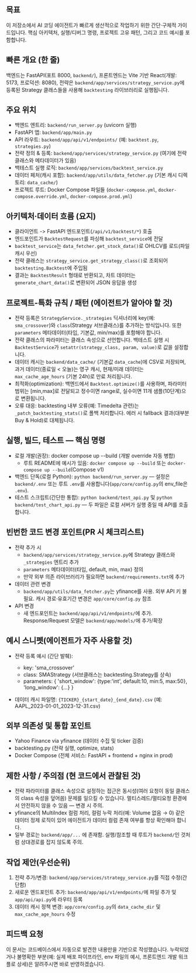 ## 목표
이 저장소에서 AI 코딩 에이전트가 빠르게 생산적으로 작업하기 위한 간단·구체적 가이드입니다. 핵심 아키텍처, 실행/디버그 명령, 프로젝트 고유 패턴, 그리고 코드 예시를 포함합니다.

## 빠른 개요 (한 줄)
백엔드는 FastAPI(포트 8000, `backend/`), 프론트엔드는 Vite 기반 React(개발: 5173, 프로덕션: 8080), 전략은 `backend/app/services/strategy_service.py`에 등록된 Strategy 클래스들을 사용해 `backtesting` 라이브러리로 실행됩니다.

## 주요 위치
- 백엔드 엔트리: `backend/run_server.py` (uvicorn 실행)
- FastAPI 앱: `backend/app/main.py`
- API 라우트: `backend/app/api/v1/endpoints/` (예: `backtest.py`, `strategies.py`)
- 전략 정의 & 등록: `backend/app/services/strategy_service.py` (여기에 전략 클래스와 메타데이터가 있음)
- 백테스트 실행 로직: `backend/app/services/backtest_service.py`
- 데이터 페처(캐시 포함): `backend/app/utils/data_fetcher.py` (기본 캐시 디렉토리: `data_cache/`)
- 프로젝트 루트: Docker Compose 파일들 (`docker-compose.yml`, `docker-compose.override.yml`, `docker-compose.prod.yml`)

## 아키텍처·데이터 흐름 (요지)
- 클라이언트 -> FastAPI 엔드포인트(`/api/v1/backtest/*`) 호출
- 엔드포인트가 `BacktestRequest`를 파싱해 `backtest_service`에 전달
- `backtest_service`는 `data_fetcher.get_stock_data()`로 OHLCV를 로드(파일 캐시 우선)
- 전략 클래스는 `strategy_service.get_strategy_class()`로 조회되어 `backtesting.Backtest`에 주입됨
- 결과는 `BacktestResult` 형태로 반환되고, 차트 데이터는 `generate_chart_data()`로 변환되어 JSON 응답을 생성

## 프로젝트-특화 규칙 / 패턴 (에이전트가 알아야 할 것)
- 전략 등록은 `StrategyService._strategies` 딕셔너리에 key(예: `sma_crossover`)와 `class`(Strategy 서브클래스)를 추가하는 방식입니다. 또한 `parameters` 메타데이터(타입, 기본값, min/max)를 포함해야 합니다.
- 전략 클래스의 파라미터는 클래스 속성으로 선언합니다. 백테스트 실행 시 `BacktestService`가 `setattr(strategy_class, param, value)`로 값을 설정합니다.
- 데이터 캐시는 `backend/data_cache/` (기본값 `data_cache`)에 CSV로 저장되며, 과거 데이터(종료일 < 오늘)는 영구 캐시, 현재/미래 데이터는 `max_cache_age_hours` (기본 24h)로 만료 처리됩니다.
- 최적화(optimization): 백엔드에서 `Backtest.optimize()`를 사용하며, 파라미터 범위는 [min,max]로 전달되고 정수이면 range로, 실수이면 11개 샘플(10단계)으로 변환됩니다.
- 오류 대응: backtesting 내부 오류(예: Timedelta 관련)는 `_patch_backtesting_stats()`로 폴백 처리합니다. 에러 시 fallback 결과(대부분 Buy & Hold)로 대체됩니다.

## 실행, 빌드, 테스트 — 핵심 명령
- 로컬 개발(권장): docker compose up --build (개발 override 자동 병합)
  - 루트 README에 예시가 있음: `docker compose up --build` 또는 `docker-compose up --build`(Compose v1)
- 백엔드 단독(로컬 Python): `python backend/run_server.py` — 설정은 `backend/.env` 또는 루트 `.env`를 사용합니다(`app/core/config.py`의 env_file은 `.env`).
- 테스트 스크립트(간단한 통합): `python backend/test_api.py` 및 `python backend/test_chart_api.py` — 두 파일은 로컬 서버가 실행 중일 때 API를 호출합니다.

## 빈번한 코드 변경 포인트(PR 시 체크리스트)
- 전략 추가 시
  - `backend/app/services/strategy_service.py`에 Strategy 클래스와 `_strategies` 엔트리 추가
  - `parameters` 메타데이터(타입, default, min, max) 정의
  - 만약 외부 의존 라이브러리가 필요하면 `backend/requirements.txt`에 추가
- 데이터 관련 변경
  - `backend/app/utils/data_fetcher.py`는 yfinance를 사용. 외부 API 키 불필요. 캐시 경로·유효기간 변경은 `app/core/config.py` 참조
- API 변경
  - 새 엔드포인트는 `backend/app/api/v1/endpoints/`에 추가. Response/Request 모델은 `backend/app/models/`에 추가/확장

## 예시 스니펫(에이전트가 자주 사용할 것)
- 전략 등록 예시 (간단 발췌):
  - key: 'sma_crossover'
  - class: SMAStrategy (서브클래스는 backtesting.Strategy를 상속)
  - parameters: { 'short_window': {type:'int', default:10, min:5, max:50}, 'long_window': {...} }

- 데이터 캐시 파일명: `{TICKER}_{start_date}_{end_date}.csv` (예: AAPL_2023-01-01_2023-12-31.csv)

## 외부 의존성 및 통합 포인트
- Yahoo Finance via yfinance (데이터 수집 및 ticker 검증)
- backtesting.py (전략 실행, optimize, stats)
- Docker Compose (전체 서비스: FastAPI + frontend + nginx in prod)

## 제한 사항 / 주의점 (현 코드에서 관찰된 것)
- 전략 파라미터를 클래스 속성으로 설정하는 접근은 동시성(여러 요청이 동일 클래스의 class 속성을 덮어씀) 문제를 일으킬 수 있습니다. 멀티스레드/멀티요청 환경에서 안전하지 않을 수 있음 — 변경 시 주의.
- yfinance의 MultiIndex 컬럼 처리, 컬럼 누락 처리(예: Volume 없음 → 0) 같은 데이터 정제 로직이 있어 에이전트가 데이터 컬럼 존재 여부를 항상 확인해야 합니다.
- 일부 경로는 `backend/app/...` 에 존재함. 실행/참조할 때 루트가 `backend/`인 것처럼 상대경로를 잡지 않도록 주의.

## 작업 제안(우선순위)
1. 전략 추가/변경: `backend/app/services/strategy_service.py`를 직접 수정(간단함)
2. 새로운 엔드포인트 추가: `backend/app/api/v1/endpoints/`에 파일 추가 및 `app/api/api.py`에 라우터 등록
3. 데이터 캐시 정책 변경: `app/core/config.py`의 `data_cache_dir` 및 `max_cache_age_hours` 수정

## 피드백 요청
이 문서는 코드베이스에서 자동으로 발견한 내용만을 기반으로 작성했습니다. 누락되었거나 불명확한 부분(예: 실제 배포 파이프라인, env 파일의 예시, 프론트엔드 개발 워크플로 상세)은 알려주시면 바로 반영하겠습니다.
